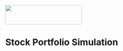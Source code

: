 <img src="https://user-images.githubusercontent.com/71230815/142028273-14bb9304-390b-4411-a06a-045072a96ffe.png" width="240" height="60">

# Stock Portfolio Simulation
